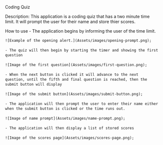 Coding Quiz

Description: This application is a coding quiz that has a two minute time limit. It will prompt the user for their name and store thier scores. 

How to use
    - The application begins by informing the user of the time limit.

    ![Example of the opening alert.](Assets/images/opening-prompt.png);

    - The quiz will then begin by starting the timer and showing the first question

    ![Image of the first question](Assets/images/first-question.png);
    
    - When the next button is clicked it will advance to the next question, until the fifth and final question is reached, then the submit button will display

    ![Image of the submit button](Assets/images/submit-button.png);

    - The application will then prompt the user to enter their name either when the submit button is clicked or the time runs out.

    ![Image of name prompt](Assets/images/name-prompt.png);

    - The application will then display a list of stored scores
    
    ![Image of the scores page](Assets/images/scores-page.png);
